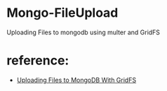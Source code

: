 # Mongo-FileUpload
Uploading Files to mongodb  using multer and GridFS
# reference:
- [Uploading Files to MongoDB With GridFS](https://youtu.be/3f5Q9wDePzY)
